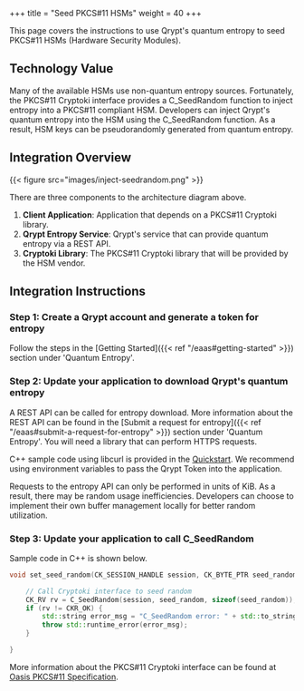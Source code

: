 +++
title = "Seed PKCS#11 HSMs"
weight = 40
+++

This page covers the instructions to use Qrypt's quantum entropy to seed PKCS#11 HSMs (Hardware Security Modules).

## Technology Value
Many of the available HSMs use non-quantum entropy sources. Fortunately, the PKCS#11 Cryptoki interface provides a C_SeedRandom function to inject entropy into a PKCS#11 compliant HSM. Developers can inject Qrypt's quantum entropy into the HSM using the C_SeedRandom function. As a result, HSM keys can be pseudorandomly generated from quantum entropy.

## Integration Overview
{{< figure src="images/inject-seedrandom.png" >}}

There are three components to the architecture diagram above.
1. **Client Application**: Application that depends on a PKCS#11 Cryptoki library.
2. **Qrypt Entropy Service**: Qrypt's service that can provide quantum entropy via a REST API.
3. **Cryptoki Library**: The PKCS#11 Cryptoki library that will be provided by the HSM vendor.

## Integration Instructions

### Step 1: Create a Qrypt account and generate a token for entropy
Follow the steps in the [Getting Started]({{< ref "/eaas#getting-started" >}}) section under 'Quantum Entropy'.

### Step 2: Update your application to download Qrypt's quantum entropy
A REST API can be called for entropy download. More information about the REST API can be found in the [Submit a request for entropy]({{< ref "/eaas#submit-a-request-for-entropy" >}}) section under 'Quantum Entropy'. You will need a library that can perform HTTPS requests. 

C++ sample code using libcurl is provided in the [Quickstart](https://github.com/QryptInc/qrypt-security-quickstarts-cpp/blob/main/src/eaas.cpp). We recommend using environment variables to pass the Qrypt Token into the application.

Requests to the entropy API can only be performed in units of KiB. As a result, there may be random usage inefficiencies. Developers can choose to implement their own buffer management locally for better random utilization.

### Step 3: Update your application to call C_SeedRandom

Sample code in C++ is shown below.

```c++
void set_seed_random(CK_SESSION_HANDLE session, CK_BYTE_PTR seed_random) {

    // Call Cryptoki interface to seed random
    CK_RV rv = C_SeedRandom(session, seed_random, sizeof(seed_random));
    if (rv != CKR_OK) {
        std::string error_msg = "C_SeedRandom error: " + std::to_string(rv) + "\n";
        throw std::runtime_error(error_msg);
    }

}
```

More information about the PKCS#11 Cryptoki interface can be found at [Oasis PKCS#11 Specification](https://docs.oasis-open.org/pkcs11/pkcs11-base/v2.40/os/pkcs11-base-v2.40-os.html).
